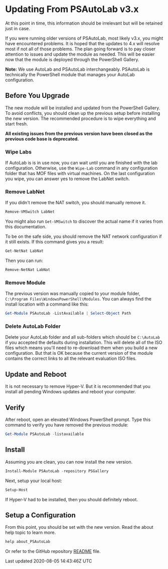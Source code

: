 # Updating From PSAutoLab v3.x

At this point in time, this information should be irrelevant but will be retained just in case.

If you were running older versions of PSAutoLab, most likely v3.x, you might have encountered problems. It is hoped that the updates to 4.x will resolve most if not all of those problems. The plan going forward is to pay closer attention to issues and update the module as needed. This will be easier now that the module is deployed through the PowerShell Gallery.

__Note:__ We use AutoLab and PSAutoLab interchangeably. PSAutoLab is technically the PowerShell module that manages your AutoLab configuration.

## Before You Upgrade

The new module will be installed and updated from the PowerShell Gallery. To avoid conflicts, you should clean up the previous setup before installing the new version. The recommended procedure is to wipe everything and start fresh.

**All existing issues from the previous version have been closed as the previous code base is deprecated.**

### Wipe Labs

If AutoLab is is in use now, you can wait until you are finished with the lab configuration. Otherwise, use the `Wipe-Lab` command in any configuration folder that has MOF files with virtual machines. On the last configuration you wipe, you can answer yes to remove the LabNet switch.

### Remove LabNet

If you didn't remove the NAT switch, you should manually remove it.

```powershell
Remove-VMSwitch LabNet
```

You might also run `Get-VMSwitch` to discover the actual name if it varies from this documentation.

To be on the safe side, you should remove the NAT network configuration if it still exists. If this command gives you a result:

```powershell
Get-NetNat LabNat
```

Then you can run:

```powershell
Remove-NetNat LabNat
```

### Remove Module

The previous version was manually copied to your module folder, `C:\Program Files\WindowsPowerShell\Modules`. You can always find the install location with a command like this:

```powershell
Get-Module PSAutoLab -ListAvailable | Select-Object Path
```

### Delete AutoLab Folder

Delete your AutoLab folder and all sub-folders which should be `C:\AutoLab` if you accepted the defaults during installation. This will delete all of the ISO files which means you'll need to re-download them when you build a new configuration. But that is OK because the current version of the module contains the correct links to all the relevant evaluation ISO files.

## Update and Reboot

It is not necessary to remove Hyper-V. But it is recommended that you install all pending Windows updates and reboot your computer.

## Verify

After reboot, open an elevated Windows PowerShell prompt. Type this command to verify you have removed the previous module:

```powershell
Get-Module PSAutoLab -listavailable
```

## Install

Assuming you are clean, you can now install the new version.

```powershell
Install-Module PSAutoLab -repository PSGallery
```

Next, setup your local host:

```powershell
Setup-Host
```

If Hyper-V had to be installed, then you should definitely reboot.

## Setup a Configuration

From this point, you should be set with the new version. Read the about help topic to learn more.

```powershell
help about_PSAutoLab
```

Or refer to the GitHub repository [README](README.md) file.

Last updated 2020-08-05 14:43:46Z UTC
